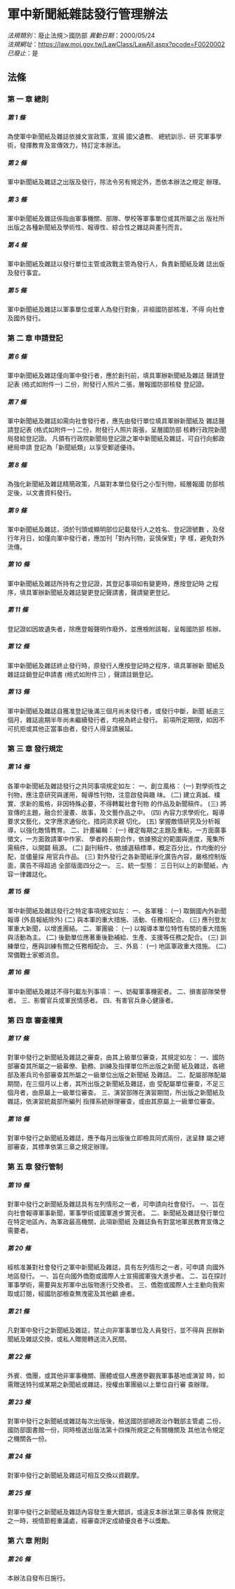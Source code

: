# 軍中新聞紙雜誌發行管理辦法

*法規類別*：廢止法規＞國防部
*異動日期*：2000/05/24  
*法規網址*：https://law.moj.gov.tw/LawClass/LawAll.aspx?pcode=F0020002
*已廢止*：是


## 法條
### 第 一 章 總則

##### 第 1 條
為使軍中新聞紙及雜誌依據文宣政策，宣揚  國父遺教、  總統訓示、研
究軍事學術，發揮教育及宣傳效力，特訂定本辦法。

##### 第 2 條
軍中新聞紙及雜誌之出版及發行，除法令另有規定外，悉依本辦法之規定
辦理。

##### 第 3 條
軍中新聞紙及雜誌係指由軍事機關、部隊、學校等軍事單位或其所屬之出
版社所出版之各種新聞紙及學術性、報導性、綜合性之雜誌與畫刊而言。

##### 第 4 條
軍中新聞紙及雜誌以發行單位主管或政戰主管為發行人，負責新聞紙及雜
誌出版及發行事宜。

##### 第 5 條
軍中新聞紙及雜誌以軍事單位或軍人為發行對象，非經國防部核准，不得
向社會及國外發行。

### 第 二 章 申請登記

##### 第 6 條
軍中新聞紙及雜誌僅向軍中發行者，應於創刊前，填具軍辦新聞紙及雜誌
聲請登記表 (格式如附件一) 二份，附發行人照片二張，層報國防部核發
登記證。

##### 第 7 條
軍中新聞紙及雜誌如需向社會發行者，應先由發行單位填具軍辦新聞紙及
雜誌聲請登記表 (格式如附件一) 二份，附發行人照片兩張，呈層國防部
核轉行政院新聞局發給登記證。
凡領有行政院新聞局登記證之軍中新聞紙及雜誌，可自行向郵政總局申請
登記為「新聞紙類」以享受郵遞優待。

##### 第 8 條
為強化新聞紙及雜誌精簡政策，凡屬對本單位發行之小型刊物，經層報國
防部核定後，以文書資料發行。

##### 第 9 條
軍中新聞紙及雜誌，須於刊頭或顯明部位記載發行人之姓名、登記證號數
，及發行年月日，如僅向軍中發行者，應加刊「對內刊物，妥慎保管」字
樣，避免對外流傳。

##### 第 10 條
軍中新聞紙及雜誌所持有之登記證，其登記事項如有變更時，應按登記時
之程序，填具軍辦新聞紙及雜誌變更登記聲請書，聲請變更登記。

##### 第 11 條
登記證如因故遺失者，除應登報聲明作廢外，並應檢附該報，呈報國防部
核辦。

##### 第 12 條
軍中新聞紙及雜誌終止發行時，原發行人應按登記時之程序，填具軍辦新
聞紙及雜誌註銷登記申請書 (格式如附件三) ，聲請註銷登記。

##### 第 13 條
軍中新聞紙及雜誌自獲准登記後滿三個月尚未發行者，或發行中斷，新聞
紙逾三個月，雜誌逾期半年尚未繼續發行者，均視為終止發行。
前項所定期限，如因不可抗拒或其他正當事由者，發行人得呈請展延。

### 第 三 章 發行規定

##### 第 14 條
各軍中新聞紙及雜誌發行之共同事項規定如左：
一、創立風格：
 (一) 對學術性之刊物，應注意研究與運用，報導性刊物，注意啟發與趣
      味。
 (二) 建立真誠、樸實、求新的風格，非因特殊必要，不得轉載社會刊物
      的作品及新聞稿件。
 (三) 將宣傳的主題，融合於漫畫、故事，及文藝作品之中。
 (四) 內容力求學術化，報導要求文藝化，文字應求通俗化，措詞須求親
      切化。
 (五) 掌握敵情研究及分析報導，以強化敵情教育。
二、計畫編輯：
 (一) 確定每期之主題及重點，一方面廣事徵文，一方面敦請軍中作家、
      學者的長期合作，依據預定的範圍與進度，蒐集所需稿件，以開闢
      稿源。
 (二) 副刊稿件，依據選稿標準，概定百分比，作均衡的分配，並儘量採
      用官兵作品。
 (三) 對外發行之各新聞紙淨化廣告內容，嚴格控制版面，廣告不得超過
      全部版面四分之一。
三、統一型態：
三日刊以上的新聞紙，內容一律雜誌化。


##### 第 15 條
軍中新聞紙及雜誌發行之特定事項規定如左：
一、各軍種：
 (一) 取銷國內外新聞報導 (外島報紙除外)
 (二) 與本軍的重大措施、活動、任務相配合。
 (三) 應刊登友軍重大新聞，以增進團結。
二、軍團級：
 (一) 以報導本單位特性有關的重大措施與活動為主。
 (二) 後勤單位應著重後勤補給、生產、支援等任務之配合。
 (三) 訓練單位，應與訓練有關之任務相配合。
三、外島：
 (一) 地區軍政重大措施。
 (二) 常備戰士家鄉消息。


##### 第 16 條
軍中新聞紙及雜誌不得刊載左列事項：
一、妨礙軍事機密者。
二、損害部隊榮譽者。
三、影響官兵或軍民情感者。
四、有害官兵身心健康者。


### 第 四 章 審查權責

##### 第 17 條
對軍中發行之新聞紙及雜誌之審查，由其上級單位審查，其規定如左：
一、國防部審查其所屬之一級幕僚、勤務、訓練及指揮單位所出版之新聞
    紙及雜誌，各總部及憲兵司令部審查其所屬之一級單位出版之新聞紙
    及雜誌。
二、配屬部隊配屬期間，在三個月以上者，其所出版之新聞紙及雜誌，由
    受配屬單位審查，不足三個月者，由原屬上一級單位審查。
三、演習部隊在演習期間，所出版之新聞紙及雜誌，依演習統裁部所編列
    指揮系統辦理審查，或由其原屬上一級單位審查。


##### 第 18 條
對軍中發行之新聞紙及雜誌，應予每月出版後立即檢具同式兩份，送呈隸
屬之總部審查，其標準依第三章之規定辦理。

### 第 五 章 發行管制

##### 第 19 條
對軍中發行之新聞紙及雜誌具有左列情形之一者，可申請向社會發行。
一、旨在向社會報導軍事新聞，軍事學術或國軍進步實況者。
二、新聞紙及雜誌發行單位在特定地區內，為軍政最高機關，此項新聞紙
    及雜誌負有對當地軍民教育宣傳之需要者。


##### 第 20 條
經核准兼對社會發行之軍中新聞紙及雜誌，具有左列情形之一者，可申請
向國外地區發行。
一、旨在向國外僑胞或國際人士宣揚國軍強大進步者。
二、旨在探討軍事學術，需要與友邦軍中出版物進行交換者。
三、僑胞或國際人士主動向我索取或訂閱，經國防部檢查無洩密及其他顧
    慮者。


##### 第 21 條
凡對軍中發行之新聞紙及雜誌，禁止向非軍事單位及人員發行，並不得與
民辦新聞紙及雜誌交換，或私人贈閱轉送流入民間。

##### 第 22 條
外賓、僑團，或其他非軍事機關、團體或個人應邀參觀我軍事基地或演習
時，如需贈送特刊或某期之新聞紙或雜誌，授權由軍團級以上單位自行審
查辦理。

##### 第 23 條
對軍中發行之新聞紙或雜誌每次出版後，檢送國防部總政治作戰部主管處
二份，國防部圖書館一份，同時檢送出版法第十四條所規定之有關機關及
其他法令規定之機關各一份。

##### 第 24 條
對軍中發行之新聞紙及雜誌可相互交換以資觀摩。

##### 第 25 條
對軍中發行之新聞紙及雜誌內容發生重大錯誤，或違反本辦法第三章各條
款規定之一時，視情節輕重議處，經審查評定成績優良者予以獎勵。

### 第 六 章 附則

##### 第 26 條
本辦法自發布日施行。


